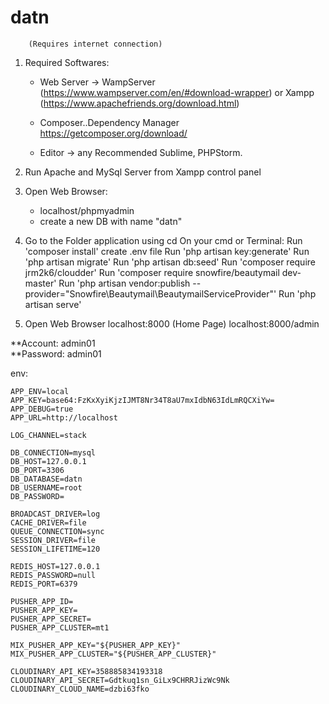 # datn

		(Requires internet connection)

1. Required Softwares:
	- Web Server -> WampServer (https://www.wampserver.com/en/#download-wrapper)
			or Xampp (https://www.apachefriends.org/download.html)

	- Composer..Dependency Manager
	https://getcomposer.org/download/

	- Editor -> any
	Recommended Sublime, PHPStorm.

2. Run Apache and MySql Server from Xampp control panel
3. Open Web Browser:
	- localhost/phpmyadmin
	- create a new DB with name "datn"
4. Go to the Folder application using cd
   On your cmd or Terminal:
	Run 'composer install'
	create .env file 
 	Run 'php artisan key:generate'
 	Run 'php artisan migrate'
 	Run 'php artisan db:seed'
	Run 'composer require jrm2k6/cloudder'
	Run 'composer require snowfire/beautymail dev-master'
	Run 'php artisan vendor:publish --provider="Snowfire\Beautymail\BeautymailServiceProvider"'
 	Run 'php artisan serve'
5. Open Web Browser
	localhost:8000 (Home Page)
	localhost:8000/admin 

**Account: admin01	
**Password: admin01

env:
```APP_NAME=Laravel
APP_ENV=local
APP_KEY=base64:FzKxXyiKjzIJMT8Nr34T8aU7mxIdbN63IdLmRQCXiYw=
APP_DEBUG=true
APP_URL=http://localhost

LOG_CHANNEL=stack

DB_CONNECTION=mysql
DB_HOST=127.0.0.1
DB_PORT=3306
DB_DATABASE=datn
DB_USERNAME=root
DB_PASSWORD=

BROADCAST_DRIVER=log
CACHE_DRIVER=file
QUEUE_CONNECTION=sync
SESSION_DRIVER=file
SESSION_LIFETIME=120

REDIS_HOST=127.0.0.1
REDIS_PASSWORD=null
REDIS_PORT=6379

PUSHER_APP_ID=
PUSHER_APP_KEY=
PUSHER_APP_SECRET=
PUSHER_APP_CLUSTER=mt1

MIX_PUSHER_APP_KEY="${PUSHER_APP_KEY}"
MIX_PUSHER_APP_CLUSTER="${PUSHER_APP_CLUSTER}"

CLOUDINARY_API_KEY=358885834193318
CLOUDINARY_API_SECRET=Gdtkuq1sn_GiLx9CHRRJizWc9Nk
CLOUDINARY_CLOUD_NAME=dzbi63fko
```

	
